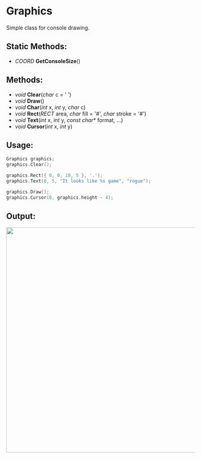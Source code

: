 # Graphics
Simple class for console drawing.

## Static Methods:
- *COORD* **GetConsoleSize**()

## Methods:
- *void* **Clear**(*char* c = ' ')
- *void* **Draw**()
- *void* **Char**(*int* x, *int* y, *char* c)
- *void* **Rect**(*RECT* area, *char* fill = '#', *char* stroke = '#')
- *void* **Text**(*int* x, *int* y, *const char** format, ...)
- *void* **Cursor**(*int* x, *int* y)

## Usage:
```c++
Graphics graphics;
graphics.Clear();

graphics.Rect({ 0, 0, 10, 5 }, '.');
graphics.Text(0, 5, "It looks like %s game", "rogue");

graphics.Draw();
graphics.Cursor(0, graphics.height - 4);
```
## Output:
<image width="600px" src="https://github.com/ts-vadim/Console-Graphics/blob/main/view.png">
